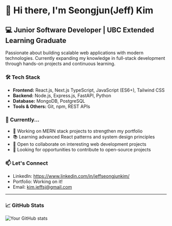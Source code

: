 # 👋 Hi there, I'm Seongjun(Jeff) Kim

## 💻 Junior Software Developer | UBC Extended Learning Graduate

Passionate about building scalable web applications with modern technologies. Currently expanding my knowledge in full-stack development through hands-on projects and continuous learning.

### 🛠️ Tech Stack
- **Frontend:** React.js, Next.js TypeScript, JavaScript (ES6+), Tailwind CSS
- **Backend:** Node.js, Express.js, FastAPI, Python
- **Database:** MongoDB, PostgreSQL
- **Tools & Others:** Git, npm, REST APIs

### 🌱 Currently...
- 🔭 Working on MERN stack projects to strengthen my portfolio
- 📚 Learning advanced React patterns and system design principles
- 🤝 Open to collaborate on interesting web development projects
- 🎯 Looking for opportunities to contribute to open-source projects

### 📫 Let's Connect
- LinkedIn: https://www.linkedin.com/in/jeffseongjunkim/
- Portfolio: Working on it!
- Email: kim.jeffsj@gmail.com

---
### 📈 GitHub Stats
![Your GitHub stats](https://github-readme-stats.vercel.app/api?username=YourGitHubUsername&show_icons=true&theme=radical)
